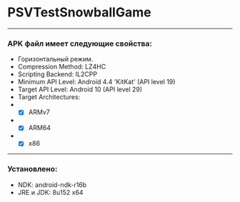 # PSVTestSnowballGame
 
---

### APK файл имеет следующие свойства:
- Горизонтальный режим.
- Compression Method: LZ4HC
- Scripting Backend: IL2CPP
- Minimum API Level: Android 4.4 'KitKat' (API level 19)
- Target API Level: Android 10 (API level 29)
- Target Architectures: 
- - [x] ARMv7
- - [x] ARM64
- - [x] x86
---
### Установлено:
- NDK: android-ndk-r16b
- JRE и JDK: 8u152 x64